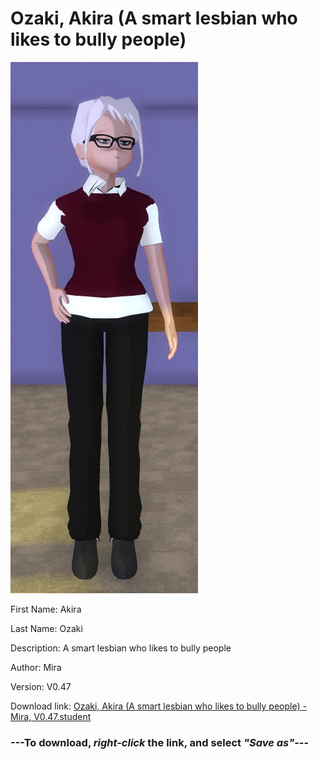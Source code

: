 # Ozaki, Akira (A smart lesbian who likes to bully people)

<img src = "https://raw.githubusercontent.com/Arbiter1223/Daigaku-Gurashi-Custom-Students/master/Students/Files/Ozaki%2C%20Akira%20(A%20smart%20lesbian%20who%20likes%20to%20bully%20people).png">

First Name: Akira

Last Name: Ozaki

Description: A smart lesbian who likes to bully people

Author: Mira

Version: V0.47

Download link: <a href="https://raw.githubusercontent.com/Arbiter1223/Daigaku-Gurashi-Custom-Students/master/Students/Files/Ozaki%2C%20Akira%20(A%20smart%20lesbian%20who%20likes%20to%20bully%20people)%20-%20Mira%2C%20V0.47.student">Ozaki, Akira (A smart lesbian who likes to bully people) - Mira, V0.47.student</a>

### ---**To download, _right-click_ the link, and select _"Save as"_**---
